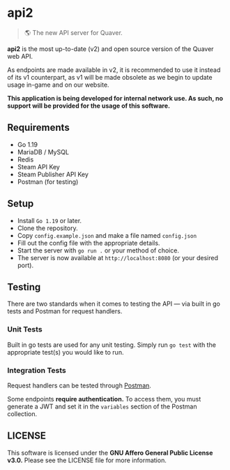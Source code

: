 # api2

> 🌎 The new API server for Quaver.

**api2** is the most up-to-date (v2) and open source version of the Quaver web API.

As endpoints are made available in v2, it is recommended to use it instead of its v1 counterpart, as v1 will be made obsolete as we begin to update usage in-game and on our website.

**This application is being developed for internal network use. As such, no support will be provided for the usage of this software.**

## Requirements

- Go 1.19
- MariaDB / MySQL
- Redis
- Steam API Key
- Steam Publisher API Key
- Postman (for testing)
  
## Setup

- Install `Go 1.19` or later.
- Clone the repository.
- Copy `config.example.json` and make a file named `config.json`
- Fill out the config file with the appropriate details.
- Start the server with `go run .` or your method of choice.
- The server is now available at `http://localhost:8080` (or your desired port).

## Testing

There are two standards when it comes to testing the API — via built in go tests and Postman for request handlers.

### Unit Tests

Built in go tests are used for any unit testing. Simply run `go test` with the appropriate test(s) you would like to run. 

### Integration Tests

Request handlers can be tested through [Postman](https://www.postman.com/00swan/workspace/quaver/collection/29785543-d09535f0-68bc-461d-920e-9d388c67f11b).

Some endpoints **require authentication.** To access them, you must generate a JWT and set it in the `variables` section of the Postman collection.

## LICENSE

This software is licensed under the **GNU Affero General Public License v3.0.** Please see the LICENSE file for more information.